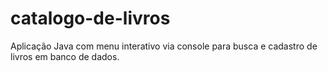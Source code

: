 # catalogo-de-livros
Aplicação Java com menu interativo via console para busca e cadastro de livros em banco de dados.
